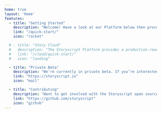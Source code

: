 ```yaml
---
home: true
layout: 'Home'
features:
  - title: "Getting Started"
    description: "Welcome! Have a look at our Platform below then proceed to Quick Start."
    link: "/quick-start/"
    icon: "rocket"

  # - title: "Story Cloud"
  #   description: "The Storyscript Platform provides a production-ready, scalable microservice environment."
  #   link: "/cloud/quick-start/"
  #   icon: "landing"

  - title: "Private Beta"
    description: "We're currently in private beta. If you’re interested in joining you can request an invite by filling out a form."
    link: "https://storyscript.io"
    icon: "mail"

  - title: "Contributing"
    description: "Want to get involved with the Storyscript open source ecosystem? The entire platform is open source in GitHub."
    link: "https://github.com/storyscript"
    icon: "github"
---
```

